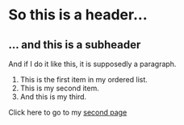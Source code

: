 # So this is a header...

## ... and this is a subheader

And if I do it like this, it is supposedly a paragraph.

1. This is the first item in my ordered list.
2. This is my second item. 
3. And this is my third.

Click here to go to my [second page](https://persephonehd.github.io/Second_page.md)